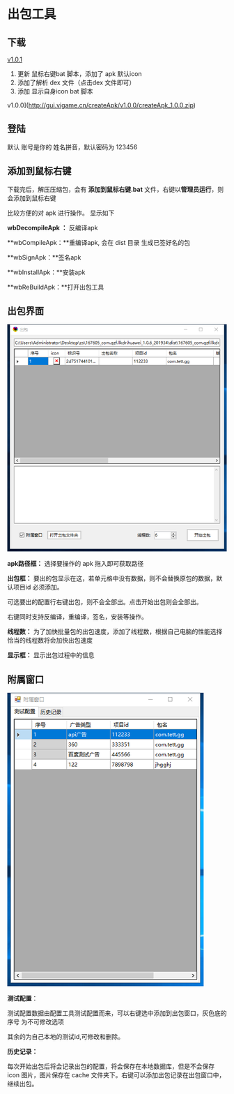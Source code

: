 # 出包工具

## 下载

[v1.0.1](http://gui.vigame.cn/createApk/v1.0.1/createApk_1.0.1.zip)

1. 更新 鼠标右键bat 脚本，添加了 apk 默认icon 
2. 添加了解析 dex 文件（点击dex 文件即可）
3. 添加 显示自身icon bat 脚本

v1.0.0](http://gui.vigame.cn/createApk/v1.0.0/createApk_1.0.0.zip)

## 登陆

默认 账号是你的 姓名拼音，默认密码为 123456

## 添加到鼠标右键

 下载完后，解压压缩包，会有 **添加到鼠标右键.bat** 文件，右键以**管理员运行**，则会添加到鼠标右键

比较方便的对 apk 进行操作。 显示如下

 **wbDecompileApk ：** 反编译apk

 **wbCompileApk：**重编译apk, 会在 dist 目录 生成已签好名的包

 **wbSignApk：**签名apk

 **wbInstallApk：**安装apk

 **wbReBuildApk：**打开出包工具

## 出包界面

![main](../.gitbook/assets/main%20%281%29.png)

**apk路径框：** 选择要操作的 apk 拖入即可获取路径

**出包框：** 要出的包显示在这，若单元格中没有数据，则不会替换原包的数据，默认项目id 必须添加。

可选要出的配置行右键出包，则不会全部出。点击开始出包则会全部出。

 右键同时支持反编译，重编译，签名，安装等操作。

**线程数：** 为了加快批量包的出包速度，添加了线程数，根据自己电脑的性能选择恰当的线程数将会加快出包速度

**显示框：** 显示出包过程中的信息

## 附属窗口

![fsck](../.gitbook/assets/fsck.png)

**测试配置**：

 测试配置数据由配置工具测试配置而来，可以右键选中添加到出包窗口，灰色底的序号 为不可修改选项

其余的为自己本地的测试id,可修改和删除。

**历史记录：**

 每次开始出包后将会记录出包的配置，将会保存在本地数据库，但是不会保存icon 图片，图片保存在 cache 文件夹下。右键可以添加出包记录在出包窗口中，继续出包。

